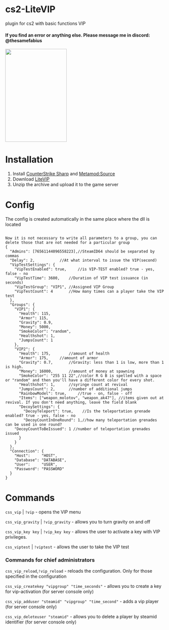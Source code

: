 # cs2-LiteVIP
plugin for cs2 with basic functions VIP

#### If you find an error or anything else. Please message me in discord: @thesamefabius

<img src="https://github.com/partiusfabaa/cs2-LiteVIP/assets/96542489/e99c9cb4-b456-4947-bd6d-d2efd7fc98b0" width="194" height="293">

# Installation
1. Install [CounterStrike Sharp](https://github.com/roflmuffin/CounterStrikeSharp) and [Metamod:Source](https://www.sourcemm.net/downloads.php/?branch=master)
3. Download [LiteVIP](https://github.com/partiusfabaa/cs2-LiteVIP/releases)
4. Unzip the archive and upload it to the game server

# Config
The config is created automatically in the same place where the dll is located
```

Now it is not necessary to write all parameters to a group, you can delete those that are not needed for a particular group
{
  "Admins": [76561144096558223],//SteamID64 should be separated by commas
  "Delay": 2,			//At what interval to issue the VIP(second)
  "VipTestSettings": {
    "VipTestEnabled": true, 	//is VIP-TEST enabled? true - yes, false - no
    "VipTestTime": 3600,	//Duration of VIP test issuance (in seconds)
    "VipTestGroup": "VIP1",	//Assigned VIP Group
    "VipTestCount": 4		//How many times can a player take the VIP test
  },
  "Groups": {
    "VIP1": {
      "Health": 115,
      "Armor": 115,
      "Gravity": 0.9,
      "Money": 5000,
      "SmokeColor": "random",
      "Healthshot": 1,
      "JumpsCount": 1
    },
    "VIP2": {
      "Health": 175,		//amount of health
      "Armor": 175,		//amount of armor
      "Gravity": 0.7,		//Gravity: less than 1 is low, more than 1 is high.
      "Money": 16000,		//amount of money at spawning
      "SmokeColor": "255 11 22",//color R G B is spelled with a space or "random" and then you'll have a different color for every shot.
      "Healthshot": 1,		//syringe count at revival
      "JumpsCount": 2,		//number of additional jumps
      "RainbowModel": true, 	//true - on, false - off
      "Items": ["weapon_molotov", "weapon_ak47"], //items given out at revival. If you don't need anything, leave the field blank
      "DecoySettings": {	
        "DecoyTeleport": true,	  //Is the teleportation grenade enabled? true - yes, false - no
        "DecoyCountInOneRound": 1,//how many teleportation grenades can be used in one round?
	"DecoyCountToBeIssued": 1 //number of teleportation grenades issued
      }
    }
  },
  "Connection": {
    "Host": 	"HOST",
    "Database": "DATABASE",
    "User": 	"USER",
    "Password": "PASSWORD"
  }
}

```

# Commands

`css_vip` | `!vip` - opens the VIP menu

`css_vip_gravity` | `!vip_gravity` - allows you to turn gravity on and off

`css_vip_key key` | `!vip_key key` - allows the user to activate a key with VIP privileges.

`css_viptest` | `!viptest` - allows the user to take the VIP test

### Commands for chief administrators

`css_vip_reload`,`!vip_reload` - reloads the configuration. Only for those specified in the configuration

`css_vip_createkey "vipgroup" "time_seconds"` - allows you to create a key for vip-activation (for server console only)

`css_vip_adduser "steamid" "vipgroup" "time_second"` - adds a vip player (for server console only)

`css_vip_deleteuser "steamid"` - allows you to delete a player by steamid identifier (for server console only)

